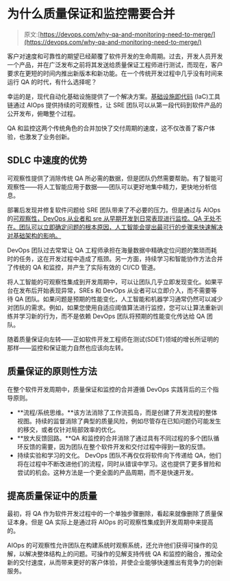 # 为什么质量保证和监控需要合并

> 原文:[https://devops.com/why-qa-and-monitoring-need-to-merge/](https://devops.com/why-qa-and-monitoring-need-to-merge/)

客户对速度和可靠性的期望已经颠覆了软件开发的生命周期。过去，开发人员开发一个产品，并在广泛发布之前将其发送给质量保证工程师进行测试，而现在，客户要求在更短的时间内推出新版本和新功能。在一个传统开发过程中几乎没有时间来运行 QA 的时代，有什么选择呢？

幸运的是，现代自动化基础设施提供了一个解决方案。[基础设施即代码](https://devops.com/?s=infrastructure-as-code) (IaC)工具链通过 AIOps 提供持续的可观察性，让 SRE 团队可以从第一段代码到软件产品的公开发布，俯瞰整个过程。

QA 和监控这两个传统角色的合并加快了交付周期的速度，这不仅改善了客户体验，也激发了业务创新。

## SDLC 中速度的优势

可观察性提供了消除传统 QA 所必需的数据，但是团队仍然需要帮助。有了智能可观察性——将人工智能应用于数据——团队可以更好地集中精力，更快地分析信息。

部署后发现并修复软件问题给 SRE 团队带来了不必要的压力。但是通过与 AIOps 的[可观察性，DevOps 从业者和 sre 从早期开发到日常表现进行监控。QA 无处不在。团队可以立即确定问题的根本原因，人工智能会提出最可行的步骤来快速解决对基础架构的影响。](https://www.moogsoft.com/blog/aiops-details-webinar-recap/)

DevOps 团队过去常常让 QA 工程师承担在海量数据中精确定位问题的繁琐而耗时的任务，这在开发过程中造成了瓶颈。另一方面，持续学习和智能协作方法合并了传统的 QA 和监控，并产生了实际有效的 CI/CD 管道。

将人工智能的可观察性集成到开发周期中，可以让团队几乎立即发现变化。如果平台在发布后开始表现异常，SREs 和 DevOps 从业者可以立即介入，而不需要等待 QA 团队。如果问题是预期的性能变化，人工智能和机器学习通常仍然可以减少对团队的需求。例如，如果您使用自适应阈值算法进行监控，您可以让算法重新训练并学习新的行为，而不是依赖 DevOps 团队将预期的性能变化传达给 QA 团队。

随着质量保证向左转——正如软件开发工程师在测试(SDET)领域的增长所证明的那样——监控和保证能力自然也应该向左转。

## 质量保证的原则性方法

在整个软件开发周期中，质量保证和监控的合并遵循 DevOps 实践背后的三个指导原则。

*   **流程/系统思维。**该方法消除了工作流孤岛，而是创建了开发流程的整体视图。持续的监督消除了典型的质量风险，例如尽管存在已知问题仍可能发生的移交，或者仅针对局部效率的优化。
*   **放大反馈回路。**QA 和监控的合并消除了通过具有不同过程的多个团队循环反馈的需要，因为团队在整个软件开发和交付过程中得到一致的反馈。
*   持续实验和学习的文化。 DevOps 团队不再仅仅将软件向下传递给 QA，他们将在过程中不断改进他们的流程，同时从错误中学习。这也提供了更多冒险和尝试的机会。这种方法是一个更全面的产品周期，而不是快速开发。

## 提高质量保证中的质量

最初，将 QA 作为软件开发过程中的一个单独步骤删除，看起来就像删除了质量保证本身。但是 QA 实际上是通过将 AIOps 的可观察性集成到开发周期中来提高的。

AIOps 的可观察性允许团队在构建系统时观察系统，还允许他们获得可操作的见解，以解决整体结构上的问题。可操作的见解支持传统 QA 和监控的融合，推动全新的交付速度，从而带来更好的客户体验，并使企业能够快速推出有竞争力的创新服务。